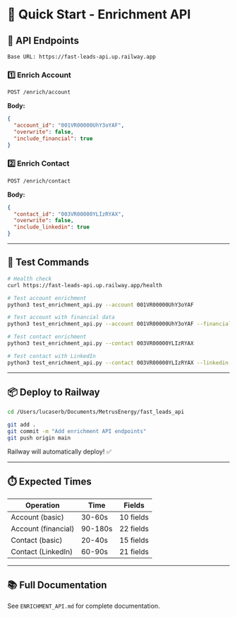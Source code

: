 # 🚀 Quick Start - Enrichment API

## 📍 API Endpoints

```
Base URL: https://fast-leads-api.up.railway.app
```

### 1️⃣ Enrich Account
```bash
POST /enrich/account
```

**Body:**
```json
{
  "account_id": "001VR00000UhY3oYAF",
  "overwrite": false,
  "include_financial": true
}
```

### 2️⃣ Enrich Contact
```bash
POST /enrich/contact
```

**Body:**
```json
{
  "contact_id": "003VR00000YLIzRYAX",
  "overwrite": false,
  "include_linkedin": true
}
```

---

## 🧪 Test Commands

```bash
# Health check
curl https://fast-leads-api.up.railway.app/health

# Test account enrichment
python3 test_enrichment_api.py --account 001VR00000UhY3oYAF

# Test account with financial data
python3 test_enrichment_api.py --account 001VR00000UhY3oYAF --financial

# Test contact enrichment
python3 test_enrichment_api.py --contact 003VR00000YLIzRYAX

# Test contact with LinkedIn
python3 test_enrichment_api.py --contact 003VR00000YLIzRYAX --linkedin
```

---

## 📦 Deploy to Railway

```bash
cd /Users/lucaserb/Documents/MetrusEnergy/fast_leads_api

git add .
git commit -m "Add enrichment API endpoints"
git push origin main
```

Railway will automatically deploy! ✅

---

## ⏱️ Expected Times

| Operation | Time | Fields |
|-----------|------|--------|
| Account (basic) | 30-60s | 10 fields |
| Account (financial) | 90-180s | 22 fields |
| Contact (basic) | 20-40s | 15 fields |
| Contact (LinkedIn) | 60-90s | 21 fields |

---

## 📚 Full Documentation

See `ENRICHMENT_API.md` for complete documentation.

